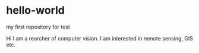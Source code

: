 # hello-world
my first repository for test

Hi
I am a rearcher of computer vision. I am interested in remote sensing, GIS etc.
